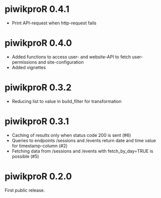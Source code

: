 # piwikproR 0.4.1

* Print API-request when http-request fails

# piwikproR 0.4.0

* Added functions to access user- and website-API to fetch user-permissions and
site-configuration
* Added vignettes

# piwikproR 0.3.2

* Reducing list to value in build_filter for transformation

# piwikproR 0.3.1

* Caching of results only when status code 200 is sent (#6)
* Queries to endpoints /sessions and /events return date and time value for timestamp-column (#2)
* Fetching data from /sessions and /events with fetch_by_day=TRUE is possible (#5)

# piwikproR 0.2.0

First public release. 
